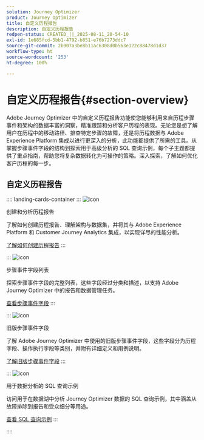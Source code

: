 ```yaml
---
solution: Journey Optimizer
product: Journey Optimizer
title: 自定义历程报告
description: 自定义历程报告
redpen-status: CREATED_||_2025-08-11_20-54-10
exl-id: 1e685fcd-5bb1-4792-b851-e76b7273ddc7
source-git-commit: 2b907a3be8b11ac6308d0b563e122c88478d1d37
workflow-type: ht
source-wordcount: '253'
ht-degree: 100%

---
```


# 自定义历程报告{#section-overview}

Adobe Journey Optimizer 中的自定义历程报告功能使您能够利用来自历程步骤事件和架构的数据丰富的洞察，精准跟踪和分析客户历程的表现。无论您是想了解用户在历程中的移动路径、排查特定步骤的故障，还是将历程数据与 Adobe Experience Platform 集成以进行更深入的分析，此功能都提供了所需的工具。从掌握步骤事件字段的结构到探索用于高级分析的 SQL 查询示例，每个子主题都提供了重点指南，帮助您将复杂数据转化为可操作的策略。深入探索，了解如何优化客户历程的每一步。

## 自定义历程报告

:::: landing-cards-container
:::
![icon](https://cdn.experienceleague.adobe.com/icons/chart-line.svg)

创建和分析历程报告

了解如何创建历程报告、理解架构与数据集，并将其与 Adobe Experience Platform 和 Customer Journey Analytics 集成，以实现详尽的性能分析。

[了解如何创建历程报告](../using/reports/sharing-overview.md)
:::

:::
![icon](https://cdn.experienceleague.adobe.com/icons/list-check.svg)

步骤事件字段列表

探索步骤事件字段的完整列表，这些字段经过分类和描述，以支持 Adobe Journey Optimizer 中的报告和数据管理任务。

[查看步骤事件字段](../using/reports/sharing-field-list.md)
:::

:::
![icon](https://cdn.experienceleague.adobe.com/icons/book.svg)

旧版步骤事件字段

了解 Adobe Journey Optimizer 中使用的旧版步骤事件字段，这些字段分为历程字段、操作执行字段等类别，并附有详细定义和用例说明。

[了解旧版步骤事件字段](legacy-step-event-fields-landing-page.md)
:::

:::
![icon](https://cdn.experienceleague.adobe.com/icons/code-branch.svg)

用于数据分析的 SQL 查询示例

访问用于在数据湖中分析 Journey Optimizer 数据的 SQL 查询示例，其中涵盖从故障排除到报告和受众细分等用途。

[查看 SQL 查询示例](../using/reports/query-examples.md)
:::

::::
